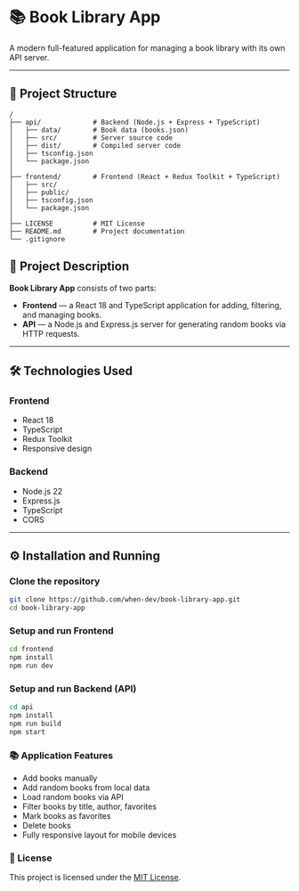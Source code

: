 # 📚 Book Library App

A modern full-featured application for managing a book library with its own API server.

---

## 📂 Project Structure

```plaintext
/
├── api/             # Backend (Node.js + Express + TypeScript)
│   ├── data/        # Book data (books.json)
│   ├── src/         # Server source code
│   ├── dist/        # Compiled server code
│   ├── tsconfig.json
│   └── package.json
│
├── frontend/        # Frontend (React + Redux Toolkit + TypeScript)
│   ├── src/
│   ├── public/
│   ├── tsconfig.json
│   └── package.json
│
├── LICENSE          # MIT License
├── README.md        # Project documentation
└── .gitignore
```

## 🚀 Project Description

**Book Library App** consists of two parts:

- **Frontend** — a React 18 and TypeScript application for adding, filtering, and managing books.
- **API** — a Node.js and Express.js server for generating random books via HTTP requests.

---

## 🛠️ Technologies Used

### Frontend

- React 18
- TypeScript
- Redux Toolkit
- Responsive design

### Backend

- Node.js 22
- Express.js
- TypeScript
- CORS

---

## ⚙️ Installation and Running

### Clone the repository

```bash
git clone https://github.com/when-dev/book-library-app.git
cd book-library-app
```

### Setup and run Frontend

```bash
cd frontend
npm install
npm run dev
```

### Setup and run Backend (API)

```bash
cd api
npm install
npm run build 
npm start
```

### 📚 Application Features

- Add books manually
- Add random books from local data
- Load random books via API
- Filter books by title, author, favorites
- Mark books as favorites
- Delete books
- Fully responsive layout for mobile devices

### 🌟 License

This project is licensed under the [MIT License](LICENSE).
